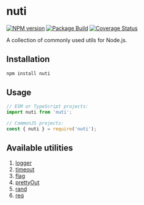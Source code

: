# nuti

[![NPM version][npm-img]][npm-url]
[![Package Build][build-img]][build-url]
[![Coverage Status][coverage-img]][coverage-url]

A collection of commonly used utils for Node.js.

## Installation

```bash
npm install nuti
```

## Usage

```js
// ESM or TypeScript projects:
import nuti from 'nuti';

// CommonJS projects:
const { nuti } = require('nuti');
```

## Available utilities

1. [logger](./docs/logger.md)
2. [timeout](./docs/timeout.md)
3. [flag](./docs/flag.md)
4. [prettyOut](./docs/prettyOut.md)
5. [rand](./docs/rand.md)
6. [req](./docs/httpClient.md)

[npm-img]: https://img.shields.io/npm/v/nuti.svg?logo=npm
[npm-url]: https://www.npmjs.com/package/nuti
[build-img]: https://github.com/andr-ii/nuti/actions/workflows/build.yml/badge.svg
[build-url]: https://github.com/andr-ii/nuti/actions/workflows/build.yml
[coverage-img]: https://coveralls.io/repos/github/andr-ii/nuti/badge.svg?branch=master
[coverage-url]: https://coveralls.io/github/andr-ii/nuti?branch=master
